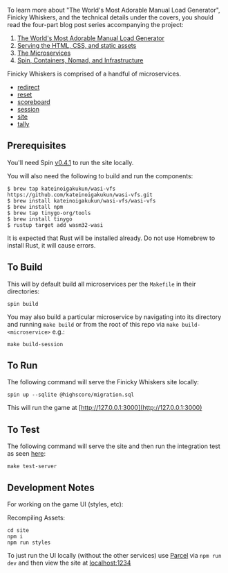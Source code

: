To learn more about "The World's Most Adorable Manual Load Generator", Finicky Whiskers, and the technical details under the covers, you should read the four-part blog post series accompanying the project:

1. [The World's Most Adorable Manual Load Generator](https://www.fermyon.com/blog/finicky-whiskers-part-1-intro)
2. [Serving the HTML, CSS, and static assets](https://www.fermyon.com/blog/finicky-whiskers-part-2-fileserver)
3. [The Microservices](https://www.fermyon.com/blog/finicky-whiskers-part-3-microservices)
4. [Spin, Containers, Nomad, and Infrastructure](https://www.fermyon.com/blog/finicky-whiskers-part-4-infrastructure)

Finicky Whiskers is comprised of a handful of microservices.

- [redirect](./redirect/README.md)
- [reset](./reset/README.md)
- [scoreboard](./scoreboard/README.md)
- [session](./session/README.md)
- [site](./site/README.md)
- [tally](./tally/README.md)


## Prerequisites

You'll need Spin [v0.4.1](https://github.com/fermyon/spin/releases/tag/v0.4.1)
to run the site locally.

You will also need the following to build and run the components:
```
$ brew tap kateinoigakukun/wasi-vfs https://github.com/kateinoigakukun/wasi-vfs.git
$ brew install kateinoigakukun/wasi-vfs/wasi-vfs
$ brew install npm
$ brew tap tinygo-org/tools
$ brew install tinygo
$ rustup target add wasm32-wasi
```

It is expected that Rust will be installed already. Do not use Homebrew to install Rust,
it will cause errors.

## To Build

This will by default build all microservices per the `Makefile` in their directories:

```console
spin build
```

You may also build a particular microservice by navigating into its directory
and running `make build` or from the root of this repo via
`make build-<microservice>` e.g.:

```console
make build-session
```

## To Run

The following command will serve the Finicky Whiskers site locally:

```console
spin up --sqlite @highscore/migration.sql
```

This will run the game at [http://127.0.0.1:3000](http://127.0.0.1:3000)

## To Test

The following command will serve the site and then run the integration test
as seen [here](./tests/test-server.sh):

```console
make test-server
```

## Development Notes

For working on the game UI (styles, etc):


Recompiling Assets:

```console
cd site
npm i
npm run styles
```

To just run the UI locally (without the other services) use [Parcel](https://parceljs.org/features/development/) via `npm run dev` and then view the site at [localhost:1234](http://localhost:1234/)

